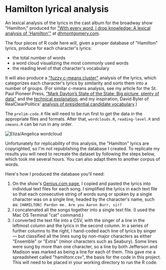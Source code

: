 # Hamilton lyrical analysis

An lexical analysis of the lyrics in the cast album for the broadway show "Hamilton," produced for ["With every word, I drop knowledge: A lexical analysis of 'Hamilton'"](http://dhmontgomery.com/2016/03/with-every-word-i-drop-knowledge-a-lexical-analysis-of-hamilton/) at [dhmontgomery.com](http://dhmontgomery.com).

The four pieces of R code here will, given a proper database of "Hamilton" lyrics, produce for each character's lyrics:
* the total number of words
* a word cloud visualizing the most commonly used words
* the reading level of that character's vocabulary

It will also produce a ["fuzzy c-means cluster"](https://en.wikipedia.org/wiki/Fuzzy_clustering) analysis of the lyrics, which categorizes each character's lyrics by similarity and sorts them into a number of groups. (For similar c-means analysis, see my article for the St. Paul Pioneer Press, ["Mark Dayton’s State of the State: Big picture, plenty of data"](http://www.twincities.com/2016/03/08/mark-daytons-state-of-the-state-big-picture-plenty-of-data/) and the [technical explanation](http://www.twincities.com/2016/03/09/what-the-data-says-about-the-state-of-the-state-2/), and my inspiration, David Byler of RealClearPolitics' [analysis of presidential candidate vocabulary](http://www.realclearpolitics.com/articles/2015/07/20/text_mining_the_republican_announcement_speeches_127447.html).)

The `prelim-code.R` file will need to be run first to get the data in the appropriate files and formats. After that, `wordclouds.R`, `reading-level.R` and `cmeans.R` can be run in any order.

![Eliza/Angelica wordcloud](https://raw.githubusercontent.com/dhmontgomery/personal-work/master/hamilton-analysis/eliza-angelica.png)

Unfortunately for replicability of this analysis, the "Hamilton" lyrics are copyrighted, so I'm not republishing the database I created. To replicate my results you will need to recreate the dataset by following the steps below, which took me several hours. You can also adapt them to another corpus of words.

Here's how I produced the database you'll need:

1. On the show's [Genius.com page](http://genius.com/albums/Lin-manuel-miranda/Hamilton-original-broadway-cast-recording), I copied and pasted the lyrics into individual text files for each song. I simplified the lyrics in each text file so that each consecutive string of words sung or spoken by a single character was on a single line, headed by the character's name, such as: `[HAMILTON] Pardon me. Are you Aaron Burr, sir?`
2. I concatenated all the songs together into a single text file. (I used the Mac OS Terminal "cat" command.)
3. I converted the text file into a CSV, with the singer of a line in the leftmost column and the lyrics in the second column. In a series of further columns to the right, I hand-coded each line of lyrics by singer — but classified all the lines sung by non-major characters as either "Ensemble" or "Extra" (minor characters such as Seabury). Some lines were sung by more than one character, so a line by both Jefferson and Madison was marked as being a line for each of them. This gave me a spreadsheet called "hamiltonr.csv", the basis for the code in this project. This will need to be placed in your working directory to run the R code.
